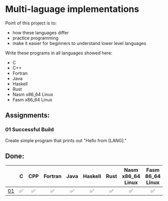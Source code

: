 # Multi-laguage implementations

Point of this project is to:
- how these languages differ
- practice programming
- make it easier for beginners to understand lower level languages

Write these programs in all languages showed here:
- C
- C++
- Fortran
- Java
- Haskell
- Rust
- Nasm x86_64 Linux
- Fasm x86_64 Linux

## Assignments:
### 01 Successful Build
Create simple program that prints out "Hello from [LANG]."

## Done:
|                           |  C|    CPP|Fortran|   Java|Haskell|   Rust|    Nasm x86_64 Linux|   Fasm 86_64 Linux|
|:-------------------------:|:-:|:-----:|:-----:|:-----:|:-----:|:-----:|:-------------------:|:-----------------:|
|[01](#01-Successful-Build) | ✅|     ✅|     ✅|     ✅|     ✅|     ✅|                   ✅|                 ✅|
